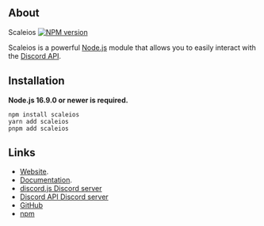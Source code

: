 ## About

Scaleios [![NPM version](https://img.shields.io/npm/v/scaleios.svg?style=flat-square&color=informational)](https://npmjs.com/package/scaleios)


Scaleios is a powerful [Node.js](https://nodejs.org) module that allows you to easily interact with the
[Discord API](https://discord.com/developers/docs/intro).

## Installation

**Node.js 16.9.0 or newer is required.**

```sh-session
npm install scaleios
yarn add scaleios
pnpm add scaleios
```

## Links

- [Website](https://scaleios.js.org/).
- [Documentation](https://scaleios.js.org/docs).
- [discord.js Discord server](https://discord.gg/scaleios)
- [Discord API Discord server](https://discord.gg/discord-api)
- [GitHub](https://github.com/devazex/scaleios)
- [npm](https://www.npmjs.com/package/scaleios)
